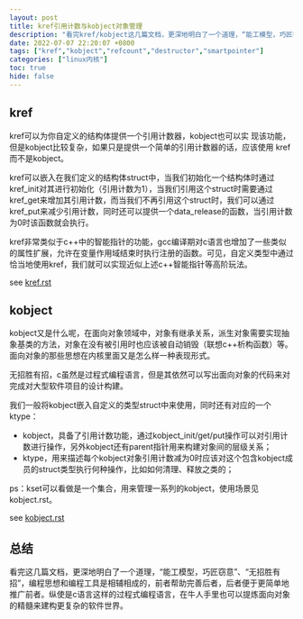 ```yaml
---
layout: post
title: kref引用计数与kobject对象管理
description: "看完kref/kobject这几篇文档，更深地明白了一个道理，“能工模型，巧匠窃意”、“无招胜有招”，编程思想和编程工具是相辅相成的，前者帮助完善后者，后者便于更简单地推广前者。纵使是c语言这样的过程式编程语言，在牛人手里也可以提炼面向对象的精髓来建构更复杂的软件世界。"
date: 2022-07-07 22:20:07 +0800
tags: ["kref","kobject","refcount","destructor","smartpointer"]
categories: ["linux内核"]
toc: true
hide: false
---
```


## kref

kref可以为你自定义的结构体提供一个引用计数器，kobject也可以实
现该功能，但是kobject比较复杂，如果只是提供一个简单的引用计数器的话，应该使用
kref而不是kobject。

kref可以嵌入在我们定义的结构体struct中，当我们初始化一个结构体时通过kref_init对其进行初始化（引用计数为1），当我们引用这个struct时需要通过kref_get来增加其引用计数，而当我们不再引用这个struct时，我们可以通过kref_put来减少引用计数，同时还可以提供一个data_release的函数，当引用计数为0时该函数就会执行。

kref非常类似于c++中的智能指针的功能，gcc编译期对c语言也增加了一些类似的属性扩展，允许在变量作用域结束时执行注册的函数。可见，自定义类型中通过恰当地使用kref，我们就可以实现近似上述c++智能指针等高阶玩法。

see [kref.rst](https://sourcegraph.com/github.com/torvalds/linux/-/blob/Documentation/core-api/kref.rst)

## kobject

kobject又是什么呢，在面向对象领域中，对象有继承关系，派生对象需要实现抽象基类的方法，对象在没有被引用时也应该被自动销毁（联想c++析构函数）等。面向对象的那些思想在内核里面又是怎么样一种表现形式。

无招胜有招，c虽然是过程式编程语言，但是其依然可以写出面向对象的代码来对完成对大型软件项目的设计构建。

我们一般将kobject嵌入自定义的类型struct中来使用，同时还有对应的一个ktype：

- kobject，具备了引用计数功能，通过kobject_init/get/put操作可以对引用计数进行操作，另外kobject还有parent指针用来构建对象间的层级关系；
- ktype，用来描述每个kobject对象引用计数减为0时应该对这个包含kobject成员的struct类型执行何种操作，比如如何清理、释放之类的；

ps：kset可以看做是一个集合，用来管理一系列的kobject，使用场景见kobject.rst。

see [kobject.rst](https://sourcegraph.com/github.com/torvalds/linux/-/blob/Documentation/core-api/kobject.rst)

## 总结

看完这几篇文档，更深地明白了一个道理，“能工模型，巧匠窃意”、“无招胜有招”，编程思想和编程工具是相辅相成的，前者帮助完善后者，后者便于更简单地推广前者。纵使是c语言这样的过程式编程语言，在牛人手里也可以提炼面向对象的精髓来建构更复杂的软件世界。
